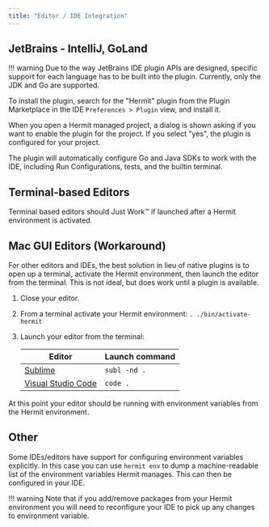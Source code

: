 ```yaml
---
title: "Editor / IDE Integration"
---
```


## JetBrains - IntelliJ, GoLand

!!! warning
	Due to the way JetBrains IDE plugin APIs are designed, specific support for
	each language has to be built into the plugin. Currently, only the JDK and Go
	are supported.


To install the plugin, search for the "Hermit" plugin from the Plugin Marketplace in the IDE `Preferences > Plugin` view, and install it.

When you open a Hermit managed project, a dialog is shown asking if you want to enable the plugin for the project.
If you select "yes", the plugin is configured for your project.

The plugin will automatically configure Go and Java SDKs to work with the IDE,
including Run Configurations, tests, and the builtin terminal.

## Terminal-based Editors

Terminal based editors should Just Work™️ if launched after a Hermit
environment is activated.

## Mac GUI Editors (Workaround)

For other editors and IDEs, the best solution in lieu of native plugins is to
open up a terminal, activate the Hermit environment, then launch the editor
from the terminal. This is not ideal, but does work until a plugin is
available.

1. Close your editor.
2. From a terminal activate your Hermit environment: `. ./bin/activate-hermit`
3. Launch your editor from the terminal:

	| Editor     | Launch command |
	|------------|----------------|
	| [Sublime](https://www.sublimetext.com/docs/3/osx_command_line.html)  | `subl -nd .`   |
	| [Visual Studio Code](https://code.visualstudio.com/docs/setup/mac)    | `code .`   |

At this point your editor should be running with environment variables from
the Hermit environment.

## Other

Some IDEs/editors have support for configuring environment variables
explicitly. In this case you can use `hermit env` to dump a machine-readable
list of the environment variables Hermit manages. This can then be configured
in your IDE.

!!! warning
	Note that if you add/remove packages from your Hermit environment you will
	need to reconfigure your IDE to pick up any changes to environment variable.

